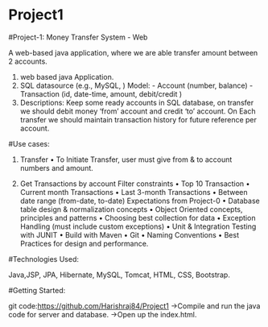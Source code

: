 # Project1

#Project-1: Money Transfer System - Web

A web-based java application, where we are able transfer amount between 2 accounts. 
1. web based java Application. 
2. SQL datasource (e.g., MySQL, ) Model: - Account (number, balance) - Transaction (id, date-time, amount, debit/credit ) 
3. Descriptions: Keep some ready accounts in SQL database,
               on transfer we should debit money ‘from’ account and credit ‘to’ account.
               On Each transfer we should maintain transaction history for future reference per account.


#Use cases:
1. Transfer • To Initiate Transfer, user must give from & to account numbers and amount. 
           
2. Get Transactions by account Filter constraints • Top 10 Transaction 
                         • Current month Transactions • Last 3-month Transactions • Between date range (from-date, to-date) Expectations from Project-0 
                         • Database table design & normalization concepts • Object Oriented concepts, principles and patterns 
                         • Choosing best collection for data • Exception Handling (must include custom exceptions) • Unit & Integration Testing with JUNIT • Build with Maven • Git 
                         • Naming Conventions • Best Practices for design and performance.
                         
                         
#Technologies Used:

Java,JSP, JPA, Hibernate, MySQL, Tomcat, HTML, CSS, Bootstrap.

#Getting Started:

git code:https://github.com/Harishraj84/Project1
->Compile and run the java code for server and database.
->Open up the index.html.

